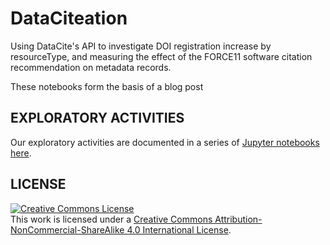 # DataCiteation
Using DataCite's API to investigate DOI registration increase by resourceType, and measuring the effect of the FORCE11 software citation recommendation on metadata records.

These notebooks form the basis of a blog post

## EXPLORATORY ACTIVITIES
Our exploratory activities are documented in a series of [Jupyter notebooks here](notebooks/).

## LICENSE
<a rel="license" href="http://creativecommons.org/licenses/by-nc-sa/4.0/"><img alt="Creative Commons License" style="border-width:0" src="https://i.creativecommons.org/l/by-nc-sa/4.0/88x31.png" /></a><br />This work is licensed under a <a rel="license" href="http://creativecommons.org/licenses/by-nc-sa/4.0/">Creative Commons Attribution-NonCommercial-ShareAlike 4.0 International License</a>.
